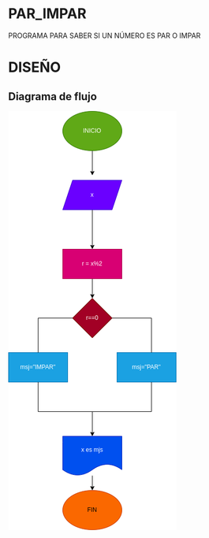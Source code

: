 # PAR_IMPAR
PROGRAMA PARA SABER SI UN NÚMERO ES PAR O IMPAR 

# DISEÑO

## Diagrama de flujo
![Diagrama de flujo](diagrama.png "Diagrama de flujo")
